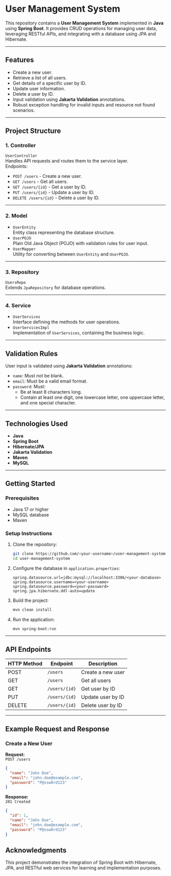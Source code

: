 # User Management System

This repository contains a **User Management System** implemented in **Java** using **Spring Boot**. It provides CRUD operations for managing user data, leveraging RESTful APIs, and integrating with a database using JPA and Hibernate.

---

## Features

- Create a new user.
- Retrieve a list of all users.
- Get details of a specific user by ID.
- Update user information.
- Delete a user by ID.
- Input validation using **Jakarta Validation** annotations.
- Robust exception handling for invalid inputs and resource not found scenarios.

---

## Project Structure

### 1. **Controller**
`UserController`  
Handles API requests and routes them to the service layer.  
Endpoints:
- `POST /users` - Create a new user.
- `GET /users` - Get all users.
- `GET /users/{id}` - Get a user by ID.
- `PUT /users/{id}` - Update a user by ID.
- `DELETE /users/{id}` - Delete a user by ID.

---

### 2. **Model**
- `UserEntity`  
  Entity class representing the database structure.
- `UserPOJO`  
  Plain Old Java Object (POJO) with validation rules for user input.
- `UserMapper`  
  Utility for converting between `UserEntity` and `UserPOJO`.

---

### 3. **Repository**
`UsersRepo`  
Extends `JpaRepository` for database operations.

---

### 4. **Service**
- `UserServices`  
  Interface defining the methods for user operations.
- `UserServicesImpl`  
  Implementation of `UserServices`, containing the business logic.

---

## Validation Rules
User input is validated using **Jakarta Validation** annotations:
- `name`: Must not be blank.
- `email`: Must be a valid email format.
- `password`: Must:
  - Be at least 8 characters long.
  - Contain at least one digit, one lowercase letter, one uppercase letter, and one special character.

---

## Technologies Used
- **Java**  
- **Spring Boot**  
- **Hibernate/JPA**  
- **Jakarta Validation**  
- **Maven**  
- **MySQL**  

---

## Getting Started

### Prerequisites
- Java 17 or higher
- MySQL database
- Maven

### Setup Instructions
1. Clone the repository:
   ```bash
   git clone https://github.com/<your-username>/user-management-system.git
   cd user-management-system
   ```
2. Configure the database in `application.properties`:
   ```properties
   spring.datasource.url=jdbc:mysql://localhost:3306/<your-database>
   spring.datasource.username=<your-username>
   spring.datasource.password=<your-password>
   spring.jpa.hibernate.ddl-auto=update
   ```
3. Build the project:
   ```bash
   mvn clean install
   ```
4. Run the application:
   ```bash
   mvn spring-boot:run
   ```

---

## API Endpoints

| HTTP Method | Endpoint       | Description             |
|-------------|----------------|-------------------------|
| POST        | `/users`       | Create a new user       |
| GET         | `/users`       | Get all users           |
| GET         | `/users/{id}`  | Get user by ID          |
| PUT         | `/users/{id}`  | Update user by ID       |
| DELETE      | `/users/{id}`  | Delete user by ID       |

---

## Example Request and Response

### Create a New User
**Request:**  
`POST /users`  
```json
{
  "name": "John Doe",
  "email": "john.doe@example.com",
  "password": "P@ssw0rd123"
}
```
**Response:**  
`201 Created`  
```json
{
  "id": 1,
  "name": "John Doe",
  "email": "john.doe@example.com",
  "password": "P@ssw0rd123"
}
```


## Acknowledgments
This project demonstrates the integration of Spring Boot with Hibernate, JPA, and RESTful web services for learning and implementation purposes.
